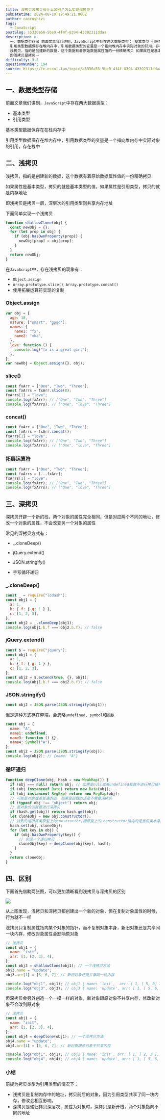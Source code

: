 ```yaml
---
title: 深拷贝浅拷贝有什么区别？怎么实现深拷贝？
pubDatetime: 2024-08-10T19:49:21.000Z
author: caorushizi
tags:
  - JavaScript
postSlug: a5330a58-5be0-4f4f-8394-43392311ddaa
description: >-
  一、数据类型存储 前面文章我们讲到，JavaScript中存在两大数据类型： 基本类型 引用类型 基本类型数据保存在在栈内存中
  引用类型数据保存在堆内存中，引用数据类型的变量是一个指向堆内存中实际对象的引用，存在栈中 二、浅拷贝
  浅拷贝，指的是创建新的数据，这个数据有着原始数据属性值的一份精确拷贝 如果属性是基本类型，拷贝的就是基本类型的值。如果属性是引用类型，拷贝的就是内存地址
  即浅拷贝是拷贝一
difficulty: 3.5
questionNumber: 194
source: https://fe.ecool.fun/topic/a5330a58-5be0-4f4f-8394-43392311ddaa
---
```


## 一、数据类型存储

前面文章我们讲到，`JavaScript`中存在两大数据类型：

- 基本类型
- 引用类型

基本类型数据保存在在栈内存中

引用类型数据保存在堆内存中，引用数据类型的变量是一个指向堆内存中实际对象的引用，存在栈中

## 二、浅拷贝

浅拷贝，指的是创建新的数据，这个数据有着原始数据属性值的一份精确拷贝

如果属性是基本类型，拷贝的就是基本类型的值。如果属性是引用类型，拷贝的就是内存地址

即浅拷贝是拷贝一层，深层次的引用类型则共享内存地址

下面简单实现一个浅拷贝

```js
function shallowClone(obj) {
  const newObj = {};
  for (let prop in obj) {
    if (obj.hasOwnProperty(prop)) {
      newObj[prop] = obj[prop];
    }
  }
  return newObj;
}
```

在`JavaScript`中，存在浅拷贝的现象有：

- `Object.assign`
- `Array.prototype.slice()`, `Array.prototype.concat()`
- 使用拓展运算符实现的复制

### Object.assign

```js
var obj = {
  age: 18,
  nature: ["smart", "good"],
  names: {
    name1: "fx",
    name2: "xka",
  },
  love: function () {
    console.log("fx is a great girl");
  },
};
var newObj = Object.assign({}, obj);
```

### slice()

```js
const fxArr = ["One", "Two", "Three"];
const fxArrs = fxArr.slice(0);
fxArrs[1] = "love";
console.log(fxArr); // ["One", "Two", "Three"]
console.log(fxArrs); // ["One", "love", "Three"]
```

### concat()

```js
const fxArr = ["One", "Two", "Three"];
const fxArrs = fxArr.concat();
fxArrs[1] = "love";
console.log(fxArr); // ["One", "Two", "Three"]
console.log(fxArrs); // ["One", "love", "Three"]
```

### 拓展运算符

```js
const fxArr = ["One", "Two", "Three"];
const fxArrs = [...fxArr];
fxArrs[1] = "love";
console.log(fxArr); // ["One", "Two", "Three"]
console.log(fxArrs); // ["One", "love", "Three"]
```

## 三、深拷贝

深拷贝开辟一个新的栈，两个对象的属性完全相同，但是对应两个不同的地址，修改一个对象的属性，不会改变另一个对象的属性

常见的深拷贝方式有：

- \_.cloneDeep()

- jQuery.extend()
- JSON.stringify()
- 手写循环递归

### \_.cloneDeep()

```js
const _ = require("lodash");
const obj1 = {
  a: 1,
  b: { f: { g: 1 } },
  c: [1, 2, 3],
};
const obj2 = _.cloneDeep(obj1);
console.log(obj1.b.f === obj2.b.f); // false
```

### jQuery.extend()

```js
const $ = require("jquery");
const obj1 = {
  a: 1,
  b: { f: { g: 1 } },
  c: [1, 2, 3],
};
const obj2 = $.extend(true, {}, obj1);
console.log(obj1.b.f === obj2.b.f); // false
```

### JSON.stringify()

```js
const obj2 = JSON.parse(JSON.stringify(obj1));
```

但是这种方式存在弊端，会忽略`undefined`、`symbol`和`函数`

```js
const obj = {
  name: "A",
  name1: undefined,
  name3: function () {},
  name4: Symbol("A"),
};
const obj2 = JSON.parse(JSON.stringify(obj));
console.log(obj2); // {name: "A"}
```

### 循环递归

```js
function deepClone(obj, hash = new WeakMap()) {
  if (obj === null) return obj; // 如果是null或者undefined我就不进行拷贝操作
  if (obj instanceof Date) return new Date(obj);
  if (obj instanceof RegExp) return new RegExp(obj);
  // 可能是对象或者普通的值  如果是函数的话是不需要深拷贝
  if (typeof obj !== "object") return obj;
  // 是对象的话就要进行深拷贝
  if (hash.get(obj)) return hash.get(obj);
  let cloneObj = new obj.constructor();
  // 找到的是所属类原型上的constructor,而原型上的 constructor指向的是当前类本身
  hash.set(obj, cloneObj);
  for (let key in obj) {
    if (obj.hasOwnProperty(key)) {
      // 实现一个递归拷贝
      cloneObj[key] = deepClone(obj[key], hash);
    }
  }
  return cloneObj;
}
```

## 四、区别

下面首先借助两张图，可以更加清晰看到浅拷贝与深拷贝的区别

![](https://static.ecool.fun//article/8252919d-2855-4ccd-9b2e-d64ce5c07be2.png)

从上图发现，浅拷贝和深拷贝都创建出一个新的对象，但在复制对象属性的时候，行为就不一样

浅拷贝只复制属性指向某个对象的指针，而不复制对象本身，新旧对象还是共享同一块内存，修改对象属性会影响原对象

```js
// 浅拷贝
const obj1 = {
  name: "init",
  arr: [1, [2, 3], 4],
};
const obj3 = shallowClone(obj1); // 一个浅拷贝方法
obj3.name = "update";
obj3.arr[1] = [5, 6, 7]; // 新旧对象还是共享同一块内存

console.log("obj1", obj1); // obj1 { name: 'init',  arr: [ 1, [ 5, 6, 7 ], 4 ] }
console.log("obj3", obj3); // obj3 { name: 'update', arr: [ 1, [ 5, 6, 7 ], 4 ] }
```

但深拷贝会另外创造一个一模一样的对象，新对象跟原对象不共享内存，修改新对象不会改到原对象

```js
// 深拷贝
const obj1 = {
  name: "init",
  arr: [1, [2, 3], 4],
};
const obj4 = deepClone(obj1); // 一个深拷贝方法
obj4.name = "update";
obj4.arr[1] = [5, 6, 7]; // 新对象跟原对象不共享内存

console.log("obj1", obj1); // obj1 { name: 'init', arr: [ 1, [ 2, 3 ], 4 ] }
console.log("obj4", obj4); // obj4 { name: 'update', arr: [ 1, [ 5, 6, 7 ], 4 ] }
```

### 小结

前提为拷贝类型为引用类型的情况下：

- 浅拷贝是复制内存中的地址，拷贝前后的对象，因为引用类型共享了同一块内存，修改会相互影响。
- 深拷贝是递归拷贝深层次，属性为对象时，深拷贝是新开栈，两个对象指向不同的地址
